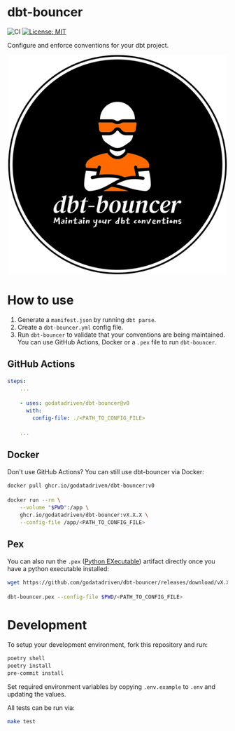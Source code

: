 # dbt-bouncer

![CI](https://github.com/godatadriven/dbt-bouncer/actions/workflows/ci_pipeline.yml/badge.svg)
[![License: MIT](https://img.shields.io/badge/License-MIT-yellow.svg)](https://opensource.org/licenses/MIT)

Configure and enforce conventions for your dbt project.

<p align="center">
  <img src="./images/logo.webp" alt="dbt-bouncer logo" width="500"/>
</p>

# How to use

1. Generate a `manifest.json` by running `dbt parse`.
1. Create a `dbt-bouncer.yml` config file.
1. Run `dbt-bouncer` to validate that your conventions are being maintained. You can use GitHub Actions, Docker or a `.pex` file to run `dbt-bouncer`.

## GitHub Actions

```yaml
steps:
    ...

    - uses: godatadriven/dbt-bouncer@v0
      with:
        config-file: ./<PATH_TO_CONFIG_FILE>

    ...
```

## Docker

Don't use GitHub Actions? You can still use dbt-bouncer via Docker:

```bash
docker pull ghcr.io/godatadriven/dbt-bouncer:v0

docker run --rm \
    --volume "$PWD":/app \
    ghcr.io/godatadriven/dbt-bouncer:vX.X.X \
    --config-file /app/<PATH_TO_CONFIG_FILE>
```

## Pex

You can also run the `.pex` ([Python EXecutable](https://docs.pex-tool.org/whatispex.html#whatispex)) artifact directly once you have a python executable installed:

```bash
wget https://github.com/godatadriven/dbt-bouncer/releases/download/vX.X.X/dbt-bouncer.pex -O dbt-bouncer.pex

dbt-bouncer.pex --config-file $PWD/<PATH_TO_CONFIG_FILE>
```

# Development

To setup your development environment, fork this repository and run:

```bash
poetry shell
poetry install
pre-commit install
```

Set required environment variables by copying `.env.example` to `.env` and updating the values.

All tests can be run via:
```bash
make test
```
